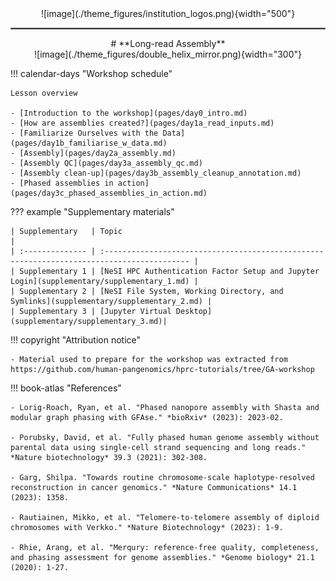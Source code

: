 <center>![image](./theme_figures/institution_logos.png){width="500"}</center>
<hr style="border:1px solid grey">
<center>
# **Long-read Assembly**
</center>

<center>
![image](./theme_figures/double_helix_mirror.png){width="300"}
</center>

!!! calendar-days "Workshop schedule"

    Lesson overview

    - [Introduction to the workshop](pages/day0_intro.md)
    - [How are assemblies created?](pages/day1a_read_inputs.md)
    - [Familiarize Ourselves with the Data](pages/day1b_familiarise_w_data.md)
    - [Assembly](pages/day2a_assembly.md)
    - [Assembly QC](pages/day3a_assembly_qc.md)
    - [Assembly clean-up](pages/day3b_assembly_cleanup_annotation.md)
    - [Phased assemblies in action](pages/day3c_phased_assemblies_in_action.md)

??? example "Supplementary materials"

    | Supplementary   | Topic                                                                                      |
    | :-------------- | :----------------------------------------------------------------------------------------- |
    | Supplementary 1 | [NeSI HPC Authentication Factor Setup and Jupyter Login](supplementary/supplementary_1.md) |
    | Supplementary 2 | [NeSI File System, Working Directory, and Symlinks](supplementary/supplementary_2.md) |
    | Supplementary 3 | [Jupyter Virtual Desktop](supplementary/supplementary_3.md)|

!!! copyright "Attribution notice"

    - Material used to prepare for the workshop was extracted from https://github.com/human-pangenomics/hprc-tutorials/tree/GA-workshop

!!! book-atlas "References"

    - Lorig-Roach, Ryan, et al. "Phased nanopore assembly with Shasta and modular graph phasing with GFAse." *bioRxiv* (2023): 2023-02.

    - Porubsky, David, et al. "Fully phased human genome assembly without parental data using single-cell strand sequencing and long reads." *Nature biotechnology* 39.3 (2021): 302-308.

    - Garg, Shilpa. "Towards routine chromosome-scale haplotype-resolved reconstruction in cancer genomics." *Nature Communications* 14.1 (2023): 1358.

    - Rautiainen, Mikko, et al. "Telomere-to-telomere assembly of diploid chromosomes with Verkko." *Nature Biotechnology* (2023): 1-9.

    - Rhie, Arang, et al. "Merqury: reference-free quality, completeness, and phasing assessment for genome assemblies." *Genome biology* 21.1 (2020): 1-27.
